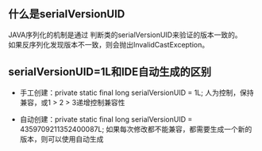 ## 什么是serialVersionUID
JAVA序列化的机制是通过 判断类的serialVersionUID来验证的版本一致的。    
如果反序列化发现版本不一致，则会抛出InvalidCastException。

## serialVersionUID=1L和IDE自动生成的区别
* 手工创建：private static final long serialVersionUID = 1L; 
人为控制，保持兼容，或1 > 2 > 3递增控制兼容性

* 自动创建：private static final long serialVersionUID = 4359709211352400087L;
如果每次修改都不能兼容，都需要生成一个新的版本，则可以使用自动生成

